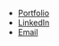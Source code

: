 - [Portfolio](https://www.averyclapp.com/)
- [LinkedIn](https://www.linkedin.com/in/avery-clapp-062289245/)
- [Email](mailto:aclapp1@jh.edu)
